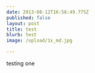 ```yaml
---
date: 2013-08-12T16:58:49.775Z
published: false
layout: post
title: test
blurb: test
image: /upload/1x_md.jpg

---
```


testing one
